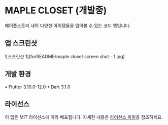 # MAPLE CLOSET (개발중)

메이플스토리 내의 다양한 아이템들을 입어볼 수 있는 코디 앱입니다.

## 앱 스크린샷

![스크린샷 1](forREADME\maple closet screen shot - 1.jpg)

<!-- ## 주요 기능

1. 기능 1에 대한 간단한 설명
2. 기능 2에 대한 간단한 설명
3. 기능 3에 대한 간단한 설명

## 설치 방법

1. 앱 설치에 필요한 단계나 링크를 여기에 제공합니다.
2. 기기에서 앱을 실행하려면 다른 필수 조건이 있는 경우 언급하세요.

## 사용법

1. 앱의 사용법에 대한 간단한 가이드를 제공합니다.
2. 주요 기능 또는 화면 간 전환 방법을 설명하세요. -->

## 개발 환경

• Flutter 3.10.0-12.0
• Dart 3.1.0

<!-- ## 기여 방법

개발자 커뮤니티에 앱에 대한 기여를 환영합니다. 개발자가 앱을 개선하거나 버그를 수정하기 위해 어떻게 기여할 수 있는지에 대한 정보를 제공하세요. -->

## 라이선스

이 앱은 MIT 라이선스에 따라 배포됩니다. 자세한 내용은 [라이선스 파일](LICENSE.md)을 참조하세요.
